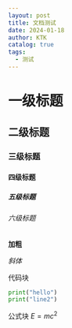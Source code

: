 ```yaml
---
layout: post
title: 文档测试
date: 2024-01-18
author: KTK
catalog: true
tags:
  - 测试
---
```

# 一级标题
## 二级标题
### 三级标题
#### 四级标题
##### 五级标题
###### 六级标题

**加粗**

*斜体*

代码块
```python
print("hello")
print("line2")
```

公式块
$E=mc^2$


